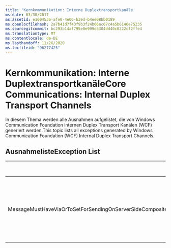 ```yaml
---
title: 'Kernkommunikation: Interne Duplextransportkanäle'
ms.date: 03/30/2017
ms.assetid: e1004536-afe0-4e06-b3ed-b4ee08bb0189
ms.openlocfilehash: 2a7b41d7f43f9b3f24b66ac67c4a5b6146e75235
ms.sourcegitcommit: bc293b14af795e0e999e3304dd40c0222cf2ffe4
ms.translationtype: MT
ms.contentlocale: de-DE
ms.lasthandoff: 11/26/2020
ms.locfileid: "96277425"
---
```

# <a name="core-communications-internal-duplex-transport-channels"></a><span data-ttu-id="8f8b0-102">Kernkommunikation: Interne Duplextransportkanäle</span><span class="sxs-lookup"><span data-stu-id="8f8b0-102">Core Communications: Internal Duplex Transport Channels</span></span>

<span data-ttu-id="8f8b0-103">In diesem Thema werden alle Ausnahmen aufgelistet, die von Windows Communication Foundation internen Duplex Transport Kanälen (WCF) generiert werden.</span><span class="sxs-lookup"><span data-stu-id="8f8b0-103">This topic lists all exceptions generated by Windows Communication Foundation (WCF) Internal Duplex Transport Channels.</span></span>  
  
## <a name="exception-list"></a><span data-ttu-id="8f8b0-104">Ausnahmeliste</span><span class="sxs-lookup"><span data-stu-id="8f8b0-104">Exception List</span></span>  
  
|<span data-ttu-id="8f8b0-105">Ressourcencode</span><span class="sxs-lookup"><span data-stu-id="8f8b0-105">Resource Code</span></span>|<span data-ttu-id="8f8b0-106">Ressourcenzeichenfolge</span><span class="sxs-lookup"><span data-stu-id="8f8b0-106">Resource String</span></span>|  
|-------------------|---------------------|  
|<span data-ttu-id="8f8b0-107">MessageMustHaveViaOrToSetForSendingOnServerSideCompositeDuplexChannels</span><span class="sxs-lookup"><span data-stu-id="8f8b0-107">MessageMustHaveViaOrToSetForSendingOnServerSideCompositeDuplexChannels</span></span>|<span data-ttu-id="8f8b0-108">Zum Senden einer Nachricht auf serverseitigen Duplexverbundkanälen muss für die Nachricht entweder die Eigenschaft "Via" oder der Header "To" festgelegt sein.</span><span class="sxs-lookup"><span data-stu-id="8f8b0-108">To send a message on server composite duplex channels, the message must have either the 'Via' property or the 'To' header set.</span></span>|
